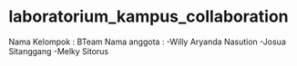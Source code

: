 # laboratorium_kampus_collaboration
Nama Kelompok : BTeam
Nama anggota :
-Willy Aryanda Nasution
-Josua Sitanggang
-Melky Sitorus
